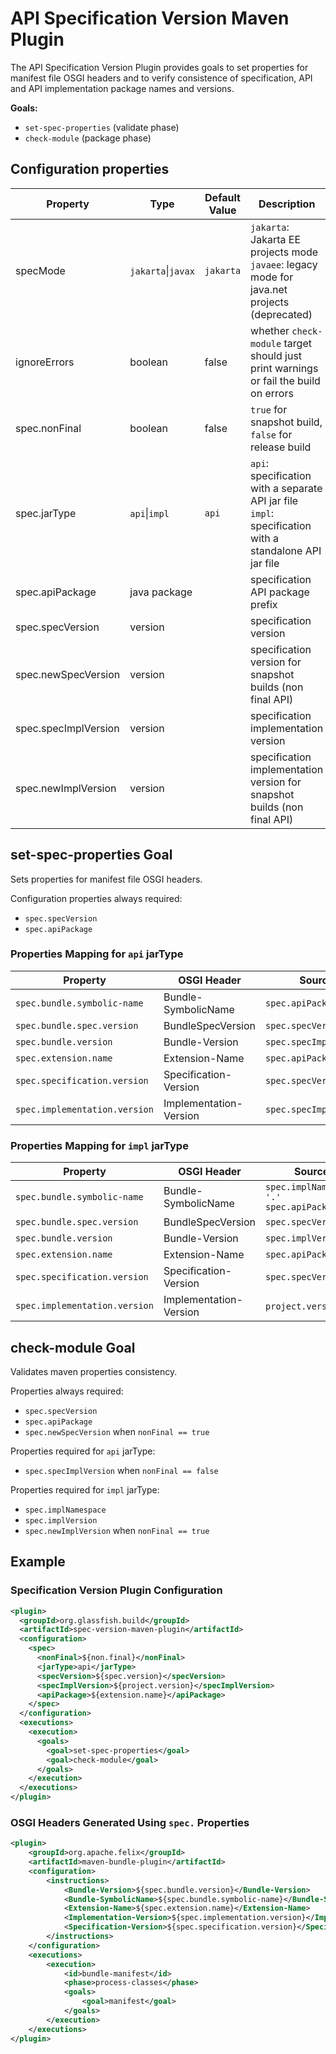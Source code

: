 # API Specification Version Maven Plugin

The API Specification Version Plugin provides goals to set properties for manifest file OSGI headers and to verify consistence of specification, API and API implementation package names and versions.

**Goals:**
* `set-spec-properties` (validate phase)
* `check-module` (package phase)

## Configuration properties

| Property | Type | Default<br/>Value | Description |
| --- | --- | --- | --- |
| specMode | `jakarta`&vert;`javax` | `jakarta` | `jakarta`: Jakarta EE projects mode<br/>`javaee`: legacy mode for java.net projects (deprecated) |
| ignoreErrors | boolean | false | whether `check-module` target should just print warnings or fail the build on errors |
| spec.nonFinal | boolean | false | `true` for snapshot build, `false` for release build
| spec.jarType | `api`&vert;`impl`| `api` | `api`: specification with a separate API jar file <br/>`impl`: specification with a standalone API jar file |
| spec.apiPackage | java package | | specification API package prefix |
| spec.specVersion | version | | specification version |
| spec.newSpecVersion | version | | specification version for snapshot builds (non final API) |
| spec.specImplVersion | version | | specification implementation version |
| spec.newImplVersion | version | | specification implementation version for snapshot builds (non final API) |

## set-spec-properties Goal

Sets properties for manifest file OSGI headers.

Configuration properties always required:
* `spec.specVersion`
* `spec.apiPackage`

### Properties Mapping for `api` jarType

| Property | OSGI Header | Source |
| --- | --- | --- |
| `spec.bundle.symbolic-name` | Bundle-SymbolicName | `spec.apiPackage` |
| `spec.bundle.spec.version`| BundleSpecVersion | `spec.specVersion` |
| `spec.bundle.version`| Bundle-Version | `spec.specImplVersion` |
| `spec.extension.name`| Extension-Name | `spec.apiPackage` |
| `spec.specification.version`| Specification-Version | `spec.specVersion` |
| `spec.implementation.version`| Implementation-Version | `spec.specImplVersion` |

### Properties Mapping for `impl` jarType

| Property | OSGI Header | Source |
| --- | --- | --- |
| `spec.bundle.symbolic-name` | Bundle-SymbolicName | `spec.implNamespace '.' spec.apiPackage` |
| `spec.bundle.spec.version`| BundleSpecVersion | `spec.specVersion` |
| `spec.bundle.version`| Bundle-Version | `spec.implVersion` |
| `spec.extension.name`| Extension-Name | `spec.apiPackage` |
| `spec.specification.version`| Specification-Version | `spec.specVersion` |
| `spec.implementation.version`| Implementation-Version | `project.version`?? |

## check-module Goal

Validates maven properties consistency.

Properties always required:
* `spec.specVersion`
* `spec.apiPackage`
* `spec.newSpecVersion` when `nonFinal == true`

Properties required for `api` jarType:
* `spec.specImplVersion` when `nonFinal == false`

Properties required for `impl` jarType:
* `spec.implNamespace`
* `spec.implVersion`
* `spec.newImplVersion` when `nonFinal == true`

## Example

### Specification Version Plugin Configuration

```xml
<plugin>
  <groupId>org.glassfish.build</groupId>
  <artifactId>spec-version-maven-plugin</artifactId>
  <configuration>
    <spec>
      <nonFinal>${non.final}</nonFinal>
      <jarType>api</jarType>
      <specVersion>${spec.version}</specVersion>
      <specImplVersion>${project.version}</specImplVersion>
      <apiPackage>${extension.name}</apiPackage>
    </spec>
  </configuration>
  <executions>
    <execution>
      <goals>
        <goal>set-spec-properties</goal>
        <goal>check-module</goal>
      </goals>
    </execution>
  </executions>
</plugin>
```

### OSGI Headers Generated Using `spec.` Properties

```xml
<plugin>
    <groupId>org.apache.felix</groupId>
    <artifactId>maven-bundle-plugin</artifactId>
    <configuration>
        <instructions>
            <Bundle-Version>${spec.bundle.version}</Bundle-Version>
            <Bundle-SymbolicName>${spec.bundle.symbolic-name}</Bundle-SymbolicName>
            <Extension-Name>${spec.extension.name}</Extension-Name>
            <Implementation-Version>${spec.implementation.version}</Implementation-Version>
            <Specification-Version>${spec.specification.version}</Specification-Version>                               
        </instructions>
    </configuration>
    <executions>
        <execution>
            <id>bundle-manifest</id>
            <phase>process-classes</phase>
            <goals>
                <goal>manifest</goal>
            </goals>
        </execution>
    </executions>
</plugin>
```

